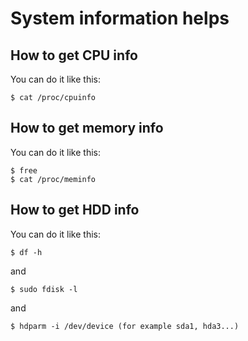 # System information helps
## How to get CPU info
You can do it like this:
```
$ cat /proc/cpuinfo
```

## How to get memory info
You can do it like this:
```
$ free
$ cat /proc/meminfo
```

## How to get HDD info
You can do it like this:
```
$ df -h
```
and
```
$ sudo fdisk -l
```
and
```
$ hdparm -i /dev/device (for example sda1, hda3...)
```